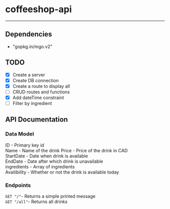 # coffeeshop-api
---

## Dependencies  

* "gopkg.in/mgo.v2"  

## TODO  

- [x] Create a server  
- [x] Create DB connection
- [X] Create a route to display all  
- [ ] CRUD routes and functions  
- [x] Add dateTime constraint    
- [ ] Filter by ingredient  

## API Documentation  

### Data Model  
ID - Primary key id  
Name - Name of the drink
Price - Price of the drink in CAD  
StartDate - Date when drink is available  
EndDate - Date after which drink is unavailable  
ingredients - Array of ingredients   
Availibility - Whether or not the drink is available today    


### Endpoints   
`GET "/"`- Returns a simple printed message  
`GET "/all"`- Returns all drinks
